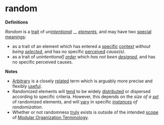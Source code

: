 # random

**Definitions**

_Random_ is a [trait](https://github.com/gcassel/Modular-Organization-Terminology/blob/master/terms/trait.md) of _un_[_intentional_](https://github.com/gcassel/Modular-Organization-Terminology/blob/master/terms/intend.md) __ [_elements_](https://github.com/gcassel/Modular-Organization-Terminology/blob/master/terms/element.md), and may have two [special](https://github.com/gcassel/Modular-Organization-Terminology/blob/master/terms/specialize.md) [meanings](https://github.com/gcassel/Modular-Organization-Terminology/blob/master/terms/mean.md):

* as a trait of an element which has entered a [specific](https://github.com/gcassel/Modular-Organization-Terminology/blob/master/terms/specific.md) [context](https://github.com/gcassel/Modular-Organization-Terminology/blob/master/terms/context.md) _without being_ [_selected_](https://github.com/gcassel/Modular-Organization-Terminology/blob/master/terms/select.md), and has no specific [perceived](https://github.com/gcassel/Modular-Organization-Terminology/blob/master/terms/perceive.md) _cause(s)_.
* as a trait of _unintentional]_ [_order_](https://github.com/gcassel/Modular-Organization-Terminology/blob/master/terms/order.md) which _has not been_ [_designed_](https://github.com/gcassel/Modular-Organization-Terminology/blob/master/terms/design.md), and has no specific perceived causes.

**Notes**

* [Arbitrary](https://github.com/gcassel/Modular-Organization-Terminology/blob/master/terms/arbitrary.md) is a closely [related](https://github.com/gcassel/Modular-Organization-Terminology/blob/master/terms/relate.md) term which is arguably more precise and flexibly [useful](https://github.com/gcassel/Modular-Organization-Terminology/blob/master/terms/use.md).
* Randomized elements will [tend](https://github.com/gcassel/Modular-Organization-Terminology/blob/master/terms/tend.md) to be widely [distributed](https://github.com/gcassel/Modular-Organization-Terminology/blob/master/terms/distribute.md) or dispersed according to specific criteria. However, this depends on the _size of a_ [_set_](https://github.com/gcassel/Modular-Organization-Terminology/blob/master/terms/set.md) of randomized elements, and will [vary](https://github.com/gcassel/Modular-Organization-Terminology/blob/master/terms/variable.md) in specific [_instances_](https://github.com/gcassel/Modular-Organization-Terminology/blob/master/terms/instance.md) _of randomization_.
* Whether or not randomness [truly](https://github.com/gcassel/Modular-Organization-Terminology/blob/master/terms/true.md) exists is outside of the intended [scope](https://github.com/gcassel/Modular-Organization-Terminology/blob/master/terms/scope.md) of [Modular Organization Terminology](https://github.com/gcassel/Modular-Organization-Terminology/).
